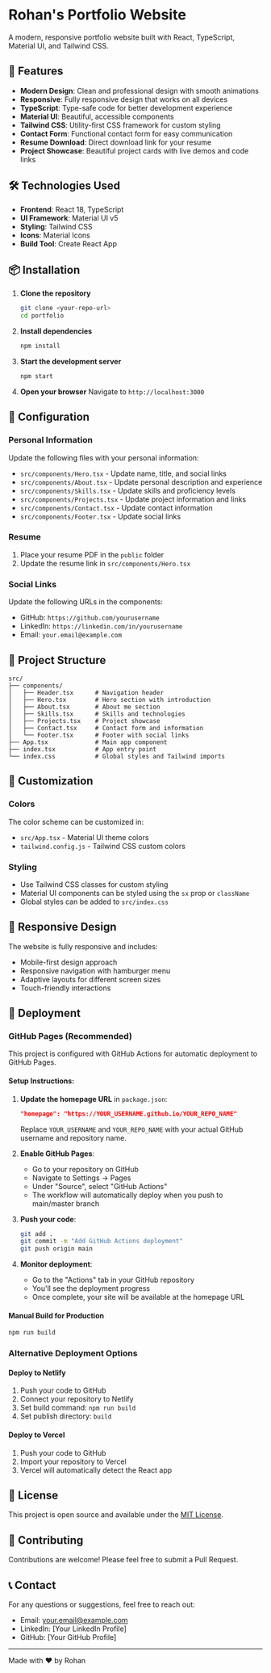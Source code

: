 # Rohan's Portfolio Website

A modern, responsive portfolio website built with React, TypeScript, Material UI, and Tailwind CSS.

## 🚀 Features

- **Modern Design**: Clean and professional design with smooth animations
- **Responsive**: Fully responsive design that works on all devices
- **TypeScript**: Type-safe code for better development experience
- **Material UI**: Beautiful, accessible components
- **Tailwind CSS**: Utility-first CSS framework for custom styling
- **Contact Form**: Functional contact form for easy communication
- **Resume Download**: Direct download link for your resume
- **Project Showcase**: Beautiful project cards with live demos and code links

## 🛠️ Technologies Used

- **Frontend**: React 18, TypeScript
- **UI Framework**: Material UI v5
- **Styling**: Tailwind CSS
- **Icons**: Material Icons
- **Build Tool**: Create React App

## 📦 Installation

1. **Clone the repository**
   ```bash
   git clone <your-repo-url>
   cd portfolio
   ```

2. **Install dependencies**
   ```bash
   npm install
   ```

3. **Start the development server**
   ```bash
   npm start
   ```

4. **Open your browser**
   Navigate to `http://localhost:3000`

## 🔧 Configuration

### Personal Information
Update the following files with your personal information:

- `src/components/Hero.tsx` - Update name, title, and social links
- `src/components/About.tsx` - Update personal description and experience
- `src/components/Skills.tsx` - Update skills and proficiency levels
- `src/components/Projects.tsx` - Update project information and links
- `src/components/Contact.tsx` - Update contact information
- `src/components/Footer.tsx` - Update social links

### Resume
1. Place your resume PDF in the `public` folder
2. Update the resume link in `src/components/Hero.tsx`

### Social Links
Update the following URLs in the components:
- GitHub: `https://github.com/yourusername`
- LinkedIn: `https://linkedin.com/in/yourusername`
- Email: `your.email@example.com`

## 📁 Project Structure

```
src/
├── components/
│   ├── Header.tsx      # Navigation header
│   ├── Hero.tsx        # Hero section with introduction
│   ├── About.tsx       # About me section
│   ├── Skills.tsx      # Skills and technologies
│   ├── Projects.tsx    # Project showcase
│   ├── Contact.tsx     # Contact form and information
│   └── Footer.tsx      # Footer with social links
├── App.tsx             # Main app component
├── index.tsx           # App entry point
└── index.css           # Global styles and Tailwind imports
```

## 🎨 Customization

### Colors
The color scheme can be customized in:
- `src/App.tsx` - Material UI theme colors
- `tailwind.config.js` - Tailwind CSS custom colors

### Styling
- Use Tailwind CSS classes for custom styling
- Material UI components can be styled using the `sx` prop or `className`
- Global styles can be added to `src/index.css`

## 📱 Responsive Design

The website is fully responsive and includes:
- Mobile-first design approach
- Responsive navigation with hamburger menu
- Adaptive layouts for different screen sizes
- Touch-friendly interactions

## 🚀 Deployment

### GitHub Pages (Recommended)

This project is configured with GitHub Actions for automatic deployment to GitHub Pages.

#### Setup Instructions:

1. **Update the homepage URL** in `package.json`:
   ```json
   "homepage": "https://YOUR_USERNAME.github.io/YOUR_REPO_NAME"
   ```
   Replace `YOUR_USERNAME` and `YOUR_REPO_NAME` with your actual GitHub username and repository name.

2. **Enable GitHub Pages**:
   - Go to your repository on GitHub
   - Navigate to Settings → Pages
   - Under "Source", select "GitHub Actions"
   - The workflow will automatically deploy when you push to main/master branch

3. **Push your code**:
   ```bash
   git add .
   git commit -m "Add GitHub Actions deployment"
   git push origin main
   ```

4. **Monitor deployment**:
   - Go to the "Actions" tab in your GitHub repository
   - You'll see the deployment progress
   - Once complete, your site will be available at the homepage URL

#### Manual Build for Production
```bash
npm run build
```

### Alternative Deployment Options

#### Deploy to Netlify
1. Push your code to GitHub
2. Connect your repository to Netlify
3. Set build command: `npm run build`
4. Set publish directory: `build`

#### Deploy to Vercel
1. Push your code to GitHub
2. Import your repository to Vercel
3. Vercel will automatically detect the React app

## 📄 License

This project is open source and available under the [MIT License](LICENSE).

## 🤝 Contributing

Contributions are welcome! Please feel free to submit a Pull Request.

## 📞 Contact

For any questions or suggestions, feel free to reach out:
- Email: your.email@example.com
- LinkedIn: [Your LinkedIn Profile]
- GitHub: [Your GitHub Profile]

---

Made with ❤️ by Rohan 